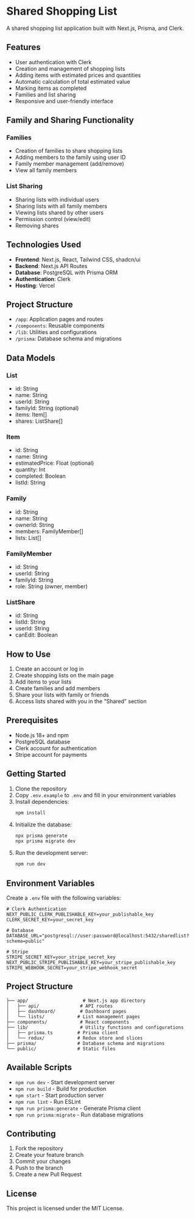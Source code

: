 # Shared Shopping List

A shared shopping list application built with Next.js, Prisma, and Clerk.

## Features

- User authentication with Clerk
- Creation and management of shopping lists
- Adding items with estimated prices and quantities
- Automatic calculation of total estimated value
- Marking items as completed
- Families and list sharing
- Responsive and user-friendly interface

## Family and Sharing Functionality

### Families

- Creation of families to share shopping lists
- Adding members to the family using user ID
- Family member management (add/remove)
- View all family members

### List Sharing

- Sharing lists with individual users
- Sharing lists with all family members
- Viewing lists shared by other users
- Permission control (view/edit)
- Removing shares

## Technologies Used

- **Frontend**: Next.js, React, Tailwind CSS, shadcn/ui
- **Backend**: Next.js API Routes
- **Database**: PostgreSQL with Prisma ORM
- **Authentication**: Clerk
- **Hosting**: Vercel

## Project Structure

- `/app`: Application pages and routes
- `/components`: Reusable components
- `/lib`: Utilities and configurations
- `/prisma`: Database schema and migrations

## Data Models

### List
- id: String
- name: String
- userId: String
- familyId: String (optional)
- items: Item[]
- shares: ListShare[]

### Item
- id: String
- name: String
- estimatedPrice: Float (optional)
- quantity: Int
- completed: Boolean
- listId: String

### Family
- id: String
- name: String
- ownerId: String
- members: FamilyMember[]
- lists: List[]

### FamilyMember
- id: String
- userId: String
- familyId: String
- role: String (owner, member)

### ListShare
- id: String
- listId: String
- userId: String
- canEdit: Boolean

## How to Use

1. Create an account or log in
2. Create shopping lists on the main page
3. Add items to your lists
4. Create families and add members
5. Share your lists with family or friends
6. Access lists shared with you in the "Shared" section

## Prerequisites

- Node.js 18+ and npm
- PostgreSQL database
- Clerk account for authentication
- Stripe account for payments

## Getting Started

1. Clone the repository
2. Copy `.env.example` to `.env` and fill in your environment variables
3. Install dependencies:
   ```bash
   npm install
   ```
4. Initialize the database:
   ```bash
   npx prisma generate
   npx prisma migrate dev
   ```
5. Run the development server:
   ```bash
   npm run dev
   ```

## Environment Variables

Create a `.env` file with the following variables:

```env
# Clerk Authentication
NEXT_PUBLIC_CLERK_PUBLISHABLE_KEY=your_publishable_key
CLERK_SECRET_KEY=your_secret_key

# Database
DATABASE_URL="postgresql://user:password@localhost:5432/sharedlist?schema=public"

# Stripe
STRIPE_SECRET_KEY=your_stripe_secret_key
NEXT_PUBLIC_STRIPE_PUBLISHABLE_KEY=your_stripe_publishable_key
STRIPE_WEBHOOK_SECRET=your_stripe_webhook_secret
```

## Project Structure

```
├── app/                    # Next.js app directory
│   ├── api/               # API routes
│   ├── dashboard/         # Dashboard pages
│   └── lists/            # List management pages
├── components/            # React components
├── lib/                   # Utility functions and configurations
│   ├── prisma.ts         # Prisma client
│   └── redux/            # Redux store and slices
├── prisma/               # Database schema and migrations
└── public/               # Static files
```

## Available Scripts

- `npm run dev` - Start development server
- `npm run build` - Build for production
- `npm start` - Start production server
- `npm run lint` - Run ESLint
- `npm run prisma:generate` - Generate Prisma client
- `npm run prisma:migrate` - Run database migrations

## Contributing

1. Fork the repository
2. Create your feature branch
3. Commit your changes
4. Push to the branch
5. Create a new Pull Request

## License

This project is licensed under the MIT License.